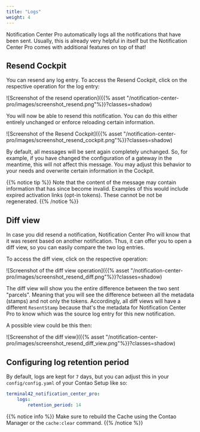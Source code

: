 ```yaml
---
title: "Logs"
weight: 4
---
```


Notification Center Pro automatically logs all the notifications that have been sent. Usually, this is already very 
helpful in itself but the Notification Center Pro comes with additional features on top of that!

## Resend Cockpit

You can resend any log entry. To access the Resend Cockpit, click on the respective operation for the log entry:

![Screenshot of the resend operation]({{% asset "/notification-center-pro/images/screenshot_resend.png"%}}?classes=shadow)

You will now be able to resend this notification. You can do this either entirely unchanged or enforce reloading certain information.

![Screenshot of the Resend Cockpit]({{% asset "/notification-center-pro/images/screenshot_resend_cockpit.png"%}}?classes=shadow)

By default, all messages will be sent again completely unchanged. So, for example, if you have changed the configuration of a gateway in the meantime, this will not affect this message. You may adjust this behavior to your needs and overwrite certain information in the Cockpit.

{{% notice tip %}}
Note that the content of the message may contain information that has since become invalid. Examples of this would include expired activation links (opt-in tokens). These cannot be not be regenerated.
{{% /notice %}}

## Diff view

In case you did resend a notification, Notification Center Pro will know that it was resent based on another notification. Thus, it can offer you to open a diff view, so you can easily compare the two log entries.

To access the diff view, click on the respective operation:

![Screenshot of the diff view operation]({{% asset "/notification-center-pro/images/screenshot_resend_diff.png"%}}?classes=shadow)

The diff view will show you the entire difference between the two sent "parcels". Meaning that you will see the difference between all the metadata (stamps) and not only the tokens. Accordingly, all diff views will have a different `ResentStamp` because that's the metadata for Notification Center Pro to know which was the source log entry for this new notification.

A possible view could be this then:

![Screenshot of the diff view]({{% asset "/notification-center-pro/images/screenshot_resend_diff_view.png"%}}?classes=shadow)

## Configuring log retention period

By default, logs are kept for `7` days, but you can adjust this in your `config/config.yaml` of your Contao Setup 
like so:

```yaml
terminal42_notification_center_pro:
    logs:
        retention_period: 14
```

{{% notice info %}}
Make sure to rebuild the Cache using the Contao Manager or the `cache:clear` command.
{{% /notice %}}